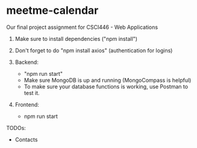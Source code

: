 # meetme-calendar

Our final project assignment for CSCI446 - Web Applications

1) Make sure to install dependencies ("npm install")
2) Don't forget to do "npm install axios" (authentication for logins)

3) Backend:
    - "npm run start"
    - Make sure MongoDB is up and running (MongoCompass is helpful)
    - To make sure your database functions is working, use Postman to test it.

4) Frontend:
    - npm run start

TODOs:
- Contacts
